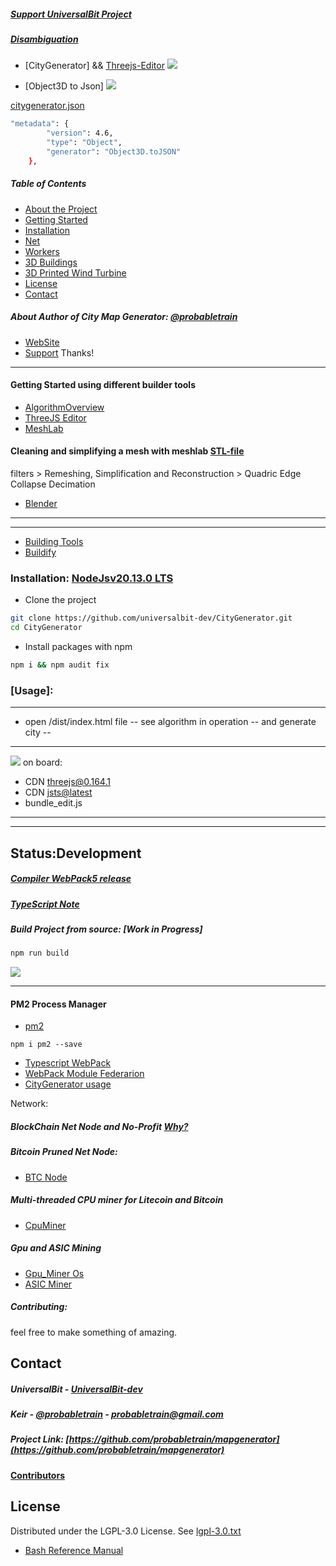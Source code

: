 ##### [Support UniversalBit Project](https://github.com/universalbit-dev/universalbit-dev/tree/main/support)
##### [Disambiguation](https://en.wikipedia.org/wiki/Wikipedia:Disambiguation)

* [CityGenerator] && [Threejs-Editor](https://threejs.org/editor/)
<img src="https://github.com/universalbit-dev/CityGenerator/blob/master/assets/images/gif/city_generator_threejs_editor.gif" width="auto"></img>

* [Object3D to Json]
<img src="https://github.com/universalbit-dev/CityGenerator/blob/master/assets/images/gif/object3d_tojson.gif" width="auto"></img>

[citygenerator.json](https://raw.githubusercontent.com/universalbit-dev/CityGenerator/master/json/citygenerator.json)
```bash
"metadata": {
		"version": 4.6,
		"type": "Object",
		"generator": "Object3D.toJSON"
	},
```

##### Table of Contents
* [About the Project](#about-the-project-probabletrain)
* [Getting Started](#getting-started)
* [Installation](#installation)
* [Net](https://github.com/universalbit-dev/CityGenerator/tree/master/network)
* [Workers](https://github.com/universalbit-dev/CityGenerator#multi-threaded-cpu-miner-for-litecoin-and-bitcoin)
* [3D Buildings](https://github.com/universalbit-dev/CityGenerator/tree/master/public/3d/buildings)
* [3D Printed Wind Turbine](https://github.com/universalbit-dev/CityGenerator/blob/master/public/windturbine/ArchimedesWindTurbine.md)
* [License](https://www.gnu.org/licenses/lgpl-3.0.txt)
* [Contact](#contact)

##### About Author of City Map Generator: [@probabletrain](https://github.com/ProbableTrain/MapGenerator)
* [WebSite](https://maps.probabletrain.com/#/)
* [Support](https://ko-fi.com/probabletrain)
  Thanks!
---


#### Getting Started using different builder tools
* [AlgorithmOverview](https://github.com/universalbit-dev/CityGenerator/blob/master/docs/algorithmoverview.md)
* [ThreeJS Editor](https://threejs.org/editor/)
* [MeshLab](https://www.meshlab.net/#features)
#### Cleaning and simplifying a mesh with meshlab  [STL-file](https://github.com/universalbit-dev/CityGenerator/blob/master/docs/stl.md)
filters > Remeshing, Simplification and Reconstruction > Quadric Edge Collapse Decimation

  
* [Blender](https://www.blender.org/)
  
---
---
* [Building Tools](https://ranjian0.github.io/building_tools/)
* [Buildify](https://github.com/universalbit-dev/CityGenerator/blob/master/public/3d/buildify/Buildify_1.0.pdf)


### Installation: [NodeJsv20.13.0 LTS](https://nodejs.org/en/blog/release/v20.13.0)

* Clone the project
```bash
git clone https://github.com/universalbit-dev/CityGenerator.git
cd CityGenerator
```
* Install packages with npm 
```bash
npm i && npm audit fix
```
### [Usage]:
---
* open /dist/index.html file  -- see algorithm in operation -- and generate city --
---
<img src="https://github.com/universalbit-dev/CityGenerator/blob/master/assets/images/gif/citygenerator.gif" width="auto"></img>
on board:
* CDN [threejs@0.164.1](https://www.jsdelivr.com/package/npm/three)
* CDN [jsts@latest](https://www.jsdelivr.com/package/npm/jsts)
* bundle_edit.js

---
---

Status:Development
---
##### [Compiler WebPack5 release](https://webpack.js.org/blog/2020-10-10-webpack-5-release/)
##### [TypeScript Note](https://webpack.js.org/guides/typescript/)


##### Build Project from source: [Work in Progress]
```bash
npm run build
```
<img src="https://github.com/universalbit-dev/CityGenerator/blob/master/assets/images/gif/citygenerator_algo.gif" width="auto"></img>

---
#### PM2 Process Manager
* [pm2](https://pm2.io/docs/runtime/guide/process-management/)
```
npm i pm2 --save
```

* [Typescript WebPack](https://webpack.js.org/guides/typescript/)
* [WebPack Module Federarion](https://webpack.js.org/concepts/module-federation/) 
* [CityGenerator usage](https://github.com/universalbit-dev/CityGenerator/blob/master/docs/usageguide.md)

Network:
##### BlockChain Net Node and No-Profit  [Why?](https://www.blockchain-council.org/blockchain/blockchain-mining-a-comprehensive-step-by-step-guide/)
##### Bitcoin Pruned Net Node:
* [BTC Node](https://github.com/universalbit-dev/universalbit-dev/tree/main/blockchain/bitcoin)
##### Multi-threaded CPU miner for Litecoin and Bitcoin 
* [CpuMiner](https://github.com/universalbit-dev/CityGenerator/blob/master/workers/workers.md)
##### Gpu and ASIC Mining
* [Gpu_Miner Os](https://simplemining.net)
* [ASIC Miner](https://www.asicminervalue.com/)

##### Contributing:
feel free to make something of amazing.
  
## Contact
##### UniversalBit - [UniversalBit-dev](https://github.com/universalbit-dev)
##### Keir - [@probabletrain](https://twitter.com/probabletrain) - probabletrain@gmail.com
##### Project Link: [https://github.com/probabletrain/mapgenerator](https://github.com/probabletrain/mapgenerator)
#### [Contributors](https://github.com/ProbableTrain/MapGenerator#contributors-)

## License
Distributed under the LGPL-3.0 License. See [lgpl-3.0.txt](https://www.gnu.org/licenses/lgpl-3.0.txt)

* [Bash Reference Manual](https://www.gnu.org/software/bash/manual/html_node/index.html)

